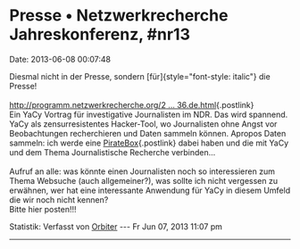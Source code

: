 Presse • Netzwerkrecherche Jahreskonferenz, \#nr13
==================================================

Date: 2013-06-08 00:07:48

Diesmal nicht in der Presse, sondern [für]{style="font-style: italic"}
die Presse!\
\
[http://programm.netzwerkrecherche.org/2 \...
36.de.html](http://programm.netzwerkrecherche.org/2013/nr13/events/536.de.html){.postlink}\
Ein YaCy Vortrag für investigative Journalisten im NDR. Das wird
spannend. YaCy als zensurresistentes Hacker-Tool, wo Journalisten ohne
Angst vor Beobachtungen recherchieren und Daten sammeln können. Apropos
Daten sammeln: ich werde eine
[PirateBox](http://wiki.daviddarts.com/PirateBox_DIY){.postlink} dabei
haben und die mit YaCy und dem Thema Journalistische Recherche
verbinden\...\
\
Aufruf an alle: was könnte einen Journalisten noch so interessieren zum
Thema Websuche (auch allgemeiner?), was sollte ich nicht vergessen zu
erwähnen, wer hat eine interessante Anwendung für YaCy in diesem Umfeld
die wir noch nicht kennen?\
Bitte hier posten!!!

Statistik: Verfasst von
[Orbiter](http://forum.yacy-websuche.de/memberlist.php?mode=viewprofile&u=2)
--- Fr Jun 07, 2013 11:07 pm

------------------------------------------------------------------------
